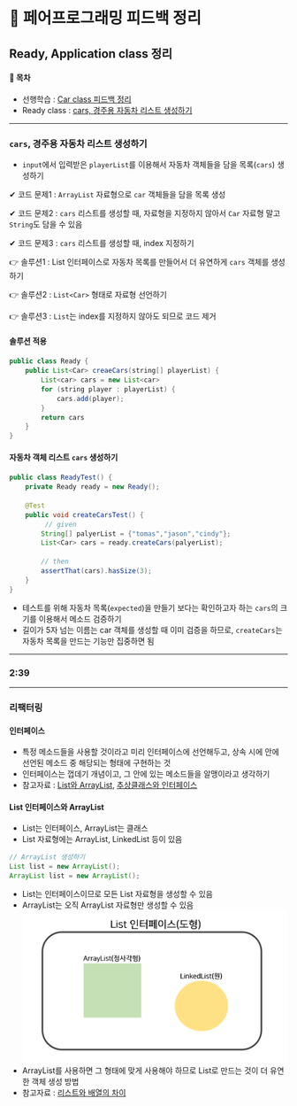 🙌 페어프로그래밍 피드백 정리
===
Ready, Application class 정리 
---

#### 🚩 목차
- 선행학습 : [Car class 피드백 정리][C] 
- Ready class : [cars, 경주용 자동차 리스트 생성하기](#cars-경주용-자동차-리스트-생성하기)

[c]: https://github.com/Data-ssung/java-racingcar/blob/ssungwork/mission/racingcar/%ED%8E%98%EC%96%B4%ED%94%84%EB%A1%9C%EA%B7%B8%EB%9E%98%EB%B0%8D_%ED%94%BC%EB%93%9C%EB%B0%B11.md

---

### `cars`, 경주용 자동차 리스트 생성하기
- `input`에서 입력받은 `playerList`를 이용해서 자동차 객체들을 담을 목록(`cars`) 생성하기

✔ 코드 문제1 : `ArrayList` 자료형으로 `car` 객체들을 담을 목록 생성

✔ 코드 문제2 : `cars` 리스트를 생성할 때, 자료형을 지정하지 않아서 `Car` 자료형 말고 `String`도 담을 수 있음 

✔ 코드 문제3 : `cars` 리스트를 생성할 때, index 지정하기 


👉 솔루션1 : List 인터페이스로 자동차 목록를 만들어서 더 유연하게 `cars` 객체를 생성하기   

👉 솔루션2 : `List<Car>` 형태로 자료형 선언하기

👉 솔루션3 : `List`는 index를 지정하지 않아도 되므로 코드 제거 


#### 솔루션 적용
```java
public class Ready {
    public List<Car> creaeCars(string[] playerList) {
        List<car> cars = new List<car>
        for (string player : playerList) {
            cars.add(player);
        }
        return cars
    }
}

```
#### 자동차 객체 리스트 `cars` 생성하기 
```java
public class ReadyTest() {
    private Ready ready = new Ready();

    @Test
    public void createCarsTest() {
         // given 
        String[] palyerList = {"tomas","jason","cindy"};
        List<Car> cars = ready.createCars(palyerList);

        // then
        assertThat(cars).hasSize(3);
    }
}
```
- 테스트를 위해 자동차 목록(`expected`)을 만들기 보다는 확인하고자 하는 `cars`의 크기를 이용해서 메소드 검증하기
- 길이가 5자 넘는 이름는 car 객체를 생성할 때 이미 검증을 하므로, `createCars`는 자동차 목록을 만드는 기능만 집중하면 됨

---

### 2:39

---

### 리팩터링 

#### 인터페이스
- 특정 메소드들을 사용할 것이라고 미리 인터페이스에 선언해두고, 상속 시에 안에 선언된 메소드 중 해당되는 형태에 구현하는 것
- 인터페이스는 껍데기 개념이고, 그 안에 있는 메소드들을 알맹이라고 생각하기
- 참고자료 : [List와 ArrayList][I], [추상클래스와 인터페이스][K]

#### List 인터페이스와 ArrayList
- List는 인터페이스, ArrayList는 클래스
- List 자료형에는 ArrayList, LinkedList 등이 있음
```java
// ArrayList 생성하기
List list = new ArrayList(); 
ArrayList list = new ArrayList(); 
```
- List는 인터페이스이므로 모든 List 자료형을 생성할 수 있음
- ArrayList는 오직 ArrayList 자료형만 생성할 수 있음
![인트페이스와메소드](../../img/인터페이스.PNG)
- ArrayList를 사용하면 그 형태에 맞게 사용해야 하므로 List로 만드는 것이 더 유연한 객체 생성 방법
- 참고자료 : [리스트와 배열의 차이][H]

[H]: https://st-lab.tistory.com/146
[I]: https://com-on-bappool.tistory.com/49
[K]: https://mainpower4309.tistory.com/10
